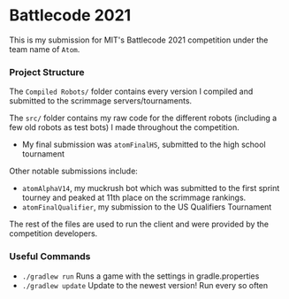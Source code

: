 # Battlecode 2021 

This is my submission for MIT's Battlecode 2021 competition under the team name of `Atom`.

### Project Structure

The `Compiled Robots/` folder contains every version I compiled and submitted to the scrimmage servers/tournaments.
  
The `src/` folder contains my raw code for the different robots (including a few old robots as test bots) I made throughout the competition.
- My final submission was `atomFinalHS`, submitted to the high school tournament

Other notable submissions include:
- `atomAlphaV14`, my muckrush bot which was submitted to the first sprint tourney and peaked at 11th place on the scrimmage rankings.
- `atomFinalQualifier`, my submission to the US Qualifiers Tournament
   
The rest of the files are used to run the client and were provided by the competition developers.

### Useful Commands

- `./gradlew run`
    Runs a game with the settings in gradle.properties
- `./gradlew update`
    Update to the newest version! Run every so often

